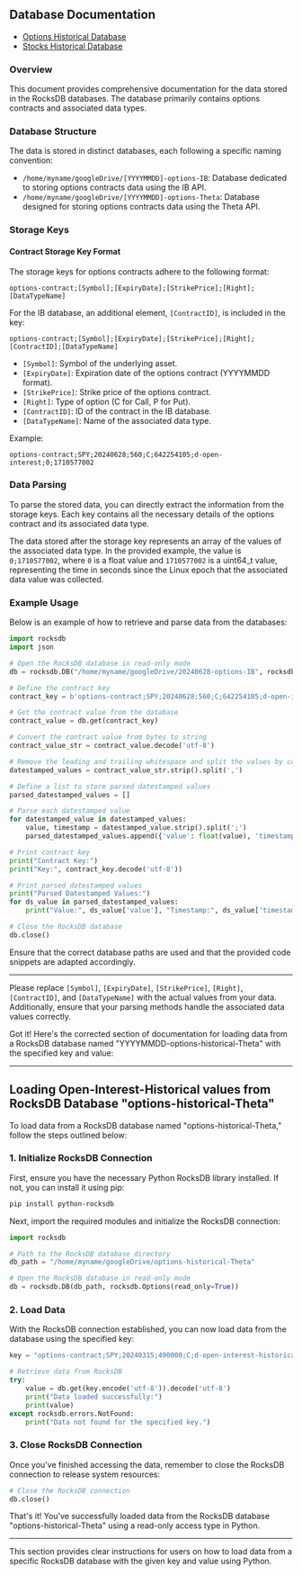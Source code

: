 ## Database Documentation

- [Options Historical Database](https://github.com/RealTimeChris/Docs/blob/main/Options-Historical-Data.md)    
- [Stocks Historical Database](https://github.com/RealTimeChris/Docs/blob/main/Stocks-Historical-Data.md)    

### Overview

This document provides comprehensive documentation for the data stored in the RocksDB databases. The database primarily contains options contracts and associated data types.

### Database Structure

The data is stored in distinct databases, each following a specific naming convention:

- `/home/myname/googleDrive/[YYYYMMDD]-options-IB`: Database dedicated to storing options contracts data using the IB API.
- `/home/myname/googleDrive/[YYYYMMDD]-options-Theta`: Database designed for storing options contracts data using the Theta API.

### Storage Keys

#### Contract Storage Key Format

The storage keys for options contracts adhere to the following format:

```
options-contract;[Symbol];[ExpiryDate];[StrikePrice];[Right];[DataTypeName]
```

For the IB database, an additional element, `[ContractID]`, is included in the key:

```
options-contract;[Symbol];[ExpiryDate];[StrikePrice];[Right];[ContractID];[DataTypeName]
```

- `[Symbol]`: Symbol of the underlying asset.
- `[ExpiryDate]`: Expiration date of the options contract (YYYYMMDD format).
- `[StrikePrice]`: Strike price of the options contract.
- `[Right]`: Type of option (C for Call, P for Put).
- `[ContractID]`: ID of the contract in the IB database.
- `[DataTypeName]`: Name of the associated data type.

Example:
```
options-contract;SPY;20240628;560;C;642254105;d-open-interest;0;1710577002
```

### Data Parsing

To parse the stored data, you can directly extract the information from the storage keys. Each key contains all the necessary details of the options contract and its associated data type.

The data stored after the storage key represents an array of the values of the associated data type. In the provided example, the value is `0;1710577002`, where `0` is a float value and `1710577002` is a uint64_t value, representing the time in seconds since the Linux epoch that the associated data value was collected.

### Example Usage

Below is an example of how to retrieve and parse data from the databases:

```python
import rocksdb
import json

# Open the RocksDB database in read-only mode
db = rocksdb.DB("/home/myname/googleDrive/20240628-options-IB", rocksdb.Options(read_only=True))

# Define the contract key
contract_key = b'options-contract;SPY;20240628;560;C;642254105;d-open-interest;'

# Get the contract value from the database
contract_value = db.get(contract_key)

# Convert the contract value from bytes to string
contract_value_str = contract_value.decode('utf-8')

# Remove the leading and trailing whitespace and split the values by comma
datestamped_values = contract_value_str.strip().split(',')

# Define a list to store parsed datestamped values
parsed_datestamped_values = []

# Parse each datestamped value
for datestamped_value in datestamped_values:
    value, timestamp = datestamped_value.strip().split(';')
    parsed_datestamped_values.append({'value': float(value), 'timestamp': int(timestamp)})

# Print contract key
print("Contract Key:")
print("Key:", contract_key.decode('utf-8'))

# Print parsed datestamped values
print("Parsed Datestamped Values:")
for ds_value in parsed_datestamped_values:
    print("Value:", ds_value['value'], "Timestamp:", ds_value['timestamp'])

# Close the RocksDB database
db.close()
```

Ensure that the correct database paths are used and that the provided code snippets are adapted accordingly.

---

Please replace `[Symbol]`, `[ExpiryDate]`, `[StrikePrice]`, `[Right]`, `[ContractID]`, and `[DataTypeName]` with the actual values from your data. Additionally, ensure that your parsing methods handle the associated data values correctly.

Got it! Here's the corrected section of documentation for loading data from a RocksDB database named "YYYYMMDD-options-historical-Theta" with the specified key and value:

---

## Loading Open-Interest-Historical values from RocksDB Database "options-historical-Theta"

To load data from a RocksDB database named "options-historical-Theta," follow the steps outlined below:

### 1. Initialize RocksDB Connection

First, ensure you have the necessary Python RocksDB library installed. If not, you can install it using pip:

```bash
pip install python-rocksdb
```

Next, import the required modules and initialize the RocksDB connection:

```python
import rocksdb

# Path to the RocksDB database directory
db_path = "/home/myname/googleDrive/options-historical-Theta"

# Open the RocksDB database in read-only mode
db = rocksdb.DB(db_path, rocksdb.Options(read_only=True))
```

### 2. Load Data

With the RocksDB connection established, you can now load data from the database using the specified key:

```python
key = "options-contract;SPY;20240315;490000;C;d-open-interest-historical;20230726"

# Retrieve data from RocksDB
try:
    value = db.get(key.encode('utf-8')).decode('utf-8')
    print("Data loaded successfully:")
    print(value)
except rocksdb.errors.NotFound:
    print("Data not found for the specified key.")
```

### 3. Close RocksDB Connection

Once you've finished accessing the data, remember to close the RocksDB connection to release system resources:

```python
# Close the RocksDB connection
db.close()
```

That's it! You've successfully loaded data from the RocksDB database "options-historical-Theta" using a read-only access type in Python.

--- 

This section provides clear instructions for users on how to load data from a specific RocksDB database with the given key and value using Python.